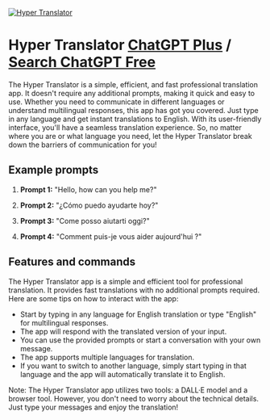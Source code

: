 
[![Hyper Translator](https://files.oaiusercontent.com/file-MtCSj0fYBV0UP6JRnJYmKMSF?se=2123-10-19T06%3A37%3A53Z&sp=r&sv=2021-08-06&sr=b&rscc=max-age%3D31536000%2C%20immutable&rscd=attachment%3B%20filename%3D9b1182e2-e3ff-47de-a8ab-9f0687eea2d2.png&sig=kgOmMCxP19e0T3fiA21DfvgUmmmrCkloMY1JYGrlEO8%3D)](https://chat.openai.com/g/g-7xEnEwDKR-hyper-translator)

# Hyper Translator [ChatGPT Plus](https://chat.openai.com/g/g-7xEnEwDKR-hyper-translator) / [Search ChatGPT Free](https://gptcall.net/index.html#/?search=Hyper%20Translator)

The Hyper Translator is a simple, efficient, and fast professional translation app. It doesn't require any additional prompts, making it quick and easy to use. Whether you need to communicate in different languages or understand multilingual responses, this app has got you covered. Just type in any language and get instant translations to English. With its user-friendly interface, you'll have a seamless translation experience. So, no matter where you are or what language you need, let the Hyper Translator break down the barriers of communication for you!

## Example prompts

1. **Prompt 1:** "Hello, how can you help me?"

2. **Prompt 2:** "¿Cómo puedo ayudarte hoy?"

3. **Prompt 3:** "Come posso aiutarti oggi?"

4. **Prompt 4:** "Comment puis-je vous aider aujourd'hui ?"

## Features and commands

The Hyper Translator app is a simple and efficient tool for professional translation. It provides fast translations with no additional prompts required. Here are some tips on how to interact with the app:

- Start by typing in any language for English translation or type "English" for multilingual responses.
- The app will respond with the translated version of your input.
- You can use the provided prompts or start a conversation with your own message.
- The app supports multiple languages for translation.
- If you want to switch to another language, simply start typing in that language and the app will automatically translate it to English.

Note: The Hyper Translator app utilizes two tools: a DALL·E model and a browser tool. However, you don't need to worry about the technical details. Just type your messages and enjoy the translation!



